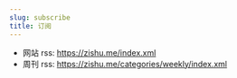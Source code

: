```yaml
---
slug: subscribe
title: 订阅
---
```


- 网站 rss: https://zishu.me/index.xml
- 周刊 rss: https://zishu.me/categories/weekly/index.xml
